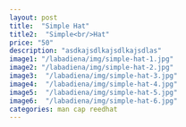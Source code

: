 ```yaml
---
layout: post
title:  "Simple Hat"
title2:  "Simple<br/>Hat"
price: "50"
description: "asdkajsdlkajsdlkajsdlas"
image1: "/labadiena/img/simple-hat-1.jpg"
image2: "/labadiena/img/simple-hat-2.jpg"
image3:  "/labadiena/img/simple-hat-3.jpg"
image4:  "/labadiena/img/simple-hat-4.jpg"
image5:  "/labadiena/img/simple-hat-5.jpg"
image6:  "/labadiena/img/simple-hat-6.jpg"
categories: man cap reedhat
---
```

